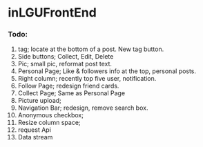 # inLGUFrontEnd
### Todo:
1. tag; locate at the bottom of a post. New tag button.
2. Side buttons; Collect, Edit, Delete
3. Pic; small pic, reformat post text.
4. Personal Page; Like & followers info at the top, personal posts.
5. Right column; recently top five user, notification.
6. Follow Page; redesign friend cards.
7. Collect Page; Same as Personal Page
8. Picture upload;
9. Navigation Bar; redesign, remove search box.
10. Anonymous checkbox;
11. Resize column space;
12. request Api
13. Data stream
